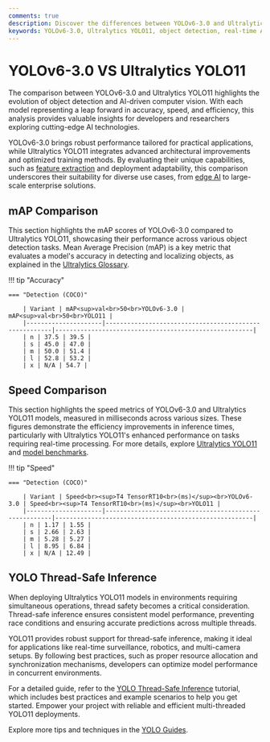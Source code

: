 ```yaml
---
comments: true  
description: Discover the differences between YOLOv6-3.0 and Ultralytics YOLO11 in this in-depth comparison. Explore how these cutting-edge models perform in object detection, real-time AI, and computer vision tasks, with insights into speed, accuracy, and deployment in edge AI environments.  
keywords: YOLOv6-3.0, Ultralytics YOLO11, object detection, real-time AI, edge AI, computer vision, AI model comparison, YOLO
---
```


# YOLOv6-3.0 VS Ultralytics YOLO11

The comparison between YOLOv6-3.0 and Ultralytics YOLO11 highlights the evolution of object detection and AI-driven computer vision. With each model representing a leap forward in accuracy, speed, and efficiency, this analysis provides valuable insights for developers and researchers exploring cutting-edge AI technologies.

YOLOv6-3.0 brings robust performance tailored for practical applications, while Ultralytics YOLO11 integrates advanced architectural improvements and optimized training methods. By evaluating their unique capabilities, such as [feature extraction](https://www.ultralytics.com/glossary/feature-extraction) and deployment adaptability, this comparison underscores their suitability for diverse use cases, from [edge AI](https://www.youtube.com/watch?v=pWyHMilT8GU) to large-scale enterprise solutions.


## mAP Comparison

This section highlights the mAP scores of YOLOv6-3.0 compared to Ultralytics YOLO11, showcasing their performance across various object detection tasks. Mean Average Precision (mAP) is a key metric that evaluates a model's accuracy in detecting and localizing objects, as explained in the [Ultralytics Glossary](https://www.ultralytics.com/glossary/mean-average-precision-map).


!!! tip "Accuracy"

	=== "Detection (COCO)"

		| Variant | mAP<sup>val<br>50<br>YOLOv6-3.0 | mAP<sup>val<br>50<br>YOLO11 |
		|---------------------|-------------------------------------------------------|-------------------------------------------------------|
		| n | 37.5 | 39.5 |
		| s | 45.0 | 47.0 |
		| m | 50.0 | 51.4 |
		| l | 52.8 | 53.2 |
		| x | N/A | 54.7 |
		

## Speed Comparison

This section highlights the speed metrics of YOLOv6-3.0 and Ultralytics YOLO11 models, measured in milliseconds across various sizes. These figures demonstrate the efficiency improvements in inference times, particularly with Ultralytics YOLO11's enhanced performance on tasks requiring real-time processing. For more details, explore [Ultralytics YOLO11](https://docs.ultralytics.com/models/yolo11/) and [model benchmarks](https://docs.ultralytics.com/reference/utils/benchmarks/).


!!! tip "Speed"

	=== "Detection (COCO)"

		| Variant | Speed<br><sup>T4 TensorRT10<br>(ms)</sup><br>YOLOv6-3.0 | Speed<br><sup>T4 TensorRT10<br>(ms)</sup><br>YOLO11 |
		|---------------------|-------------------------------------------------------|-------------------------------------------------------|
		| n | 1.17 | 1.55 |
		| s | 2.66 | 2.63 |
		| m | 5.28 | 5.27 |
		| l | 8.95 | 6.84 |
		| x | N/A | 12.49 |

## YOLO Thread-Safe Inference

When deploying Ultralytics YOLO11 models in environments requiring simultaneous operations, thread safety becomes a critical consideration. Thread-safe inference ensures consistent model performance, preventing race conditions and ensuring accurate predictions across multiple threads.

YOLO11 provides robust support for thread-safe inference, making it ideal for applications like real-time surveillance, robotics, and multi-camera setups. By following best practices, such as proper resource allocation and synchronization mechanisms, developers can optimize model performance in concurrent environments.

For a detailed guide, refer to the [YOLO Thread-Safe Inference](https://docs.ultralytics.com/guides/yolo-thread-safe-inference/) tutorial, which includes best practices and example scenarios to help you get started. Empower your project with reliable and efficient multi-threaded YOLO11 deployments.

Explore more tips and techniques in the [YOLO Guides](https://docs.ultralytics.com/guides/).
